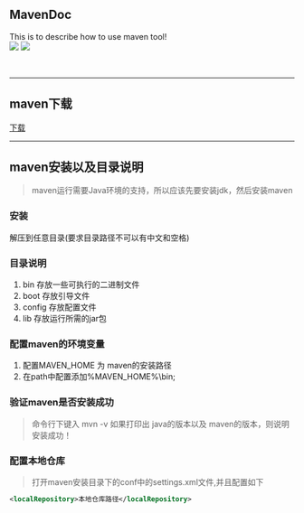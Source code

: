 ## MavenDoc
This is to describe how to use maven tool!
<br />
![](https://camo.githubusercontent.com/3ba433e9aaff8fb8749c3fa980ff5839515057f8/687474703a2f2f70726f677265737365642e696f2f6261722f32383f7469746c653d70726f6772657373)&nbsp;![](https://camo.githubusercontent.com/5d1e2146f2113a6c55a81d131ba112462f24f23c/68747470733a2f2f696d672e736869656c64732e696f2f6769746875622f6c6963656e73652f736976616e5775303232322f48696265726e617465446f632e737667)

<br />

------

## maven下载

<a href="http://maven.apache.org/download.cgi">下载</a>




-------

## maven安装以及目录说明

> maven运行需要Java环境的支持，所以应该先要安装jdk，然后安装maven

### 安装
 解压到任意目录(要求目录路径不可以有中文和空格)

### 目录说明
1. bin 存放一些可执行的二进制文件
2. boot 存放引导文件
3. config 存放配置文件
4. lib 存放运行所需的jar包

### 配置maven的环境变量

1. 配置MAVEN_HOME 为 maven的安装路径
2. 在path中配置添加%MAVEN_HOME%\bin;

### 验证maven是否安装成功
> 命令行下键入 mvn -v 
如果打印出 java的版本以及 maven的版本，则说明安装成功！

### 配置本地仓库
> 打开maven安装目录下的conf中的settings.xml文件,并且配置如下

```XML
<localRepository>本地仓库路径</localRepository>
```





